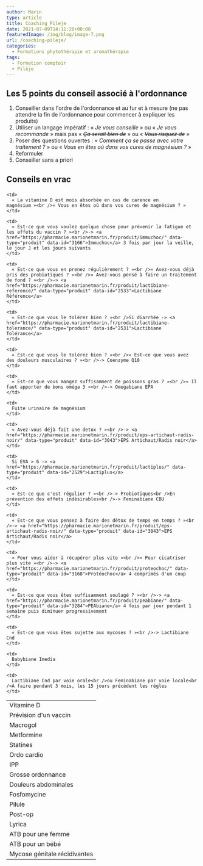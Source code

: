 ```yaml
---
author: Marin
type: article
title: Coaching Pileje
date: 2021-07-09T14:11:20+00:00
featuredImage: /img/blog/image-7.png
url: /coaching-pileje/
categories:
  - Formations phytothérapie et aromathérapie
tags:
  - Formation comptoir
  - Pilèje
---
```

## Les 5 points du conseil associé à l'ordonnance

1. Conseiller dans l'ordre de l'ordonnance et au fur et à mesure (ne pas attendre la fin de l'ordonnance pour commencer à expliquer les produits)
2. Utiliser un langage impératif : « *Je vous conseille* » ou « *Je vous recommande* » mais pas « <s>*Ça serait bien de*</s> » ou « <s>*Vous risquez de*</s> »
3. Poser des questions ouvertes : « *Comment ça se passe avec votre traitement ?* » ou « *Vous en êtes où dans vos cures de magnésium ?* »
4. Reformuler
5. Conseiller sans a priori

## Conseils en vrac<figure class="wp-block-table">

<table>
  <tr>
    <td>
      Vitamine D
    </td>
    
    <td>
      « La vitamine D est mois absorbée en cas de carence en magnésium »<br />« Vous en êtes où dans vos cures de magnésium ? »
    </td>
  </tr>
  
  <tr>
    <td>
      Prévision d'un vaccin
    </td>
    
    <td>
      « Est-ce que vous voulez quelque chose pour prévenir la fatigue et les effets du vaccin ? »<br />-> <a href="https://pharmacie.marionetmarin.fr/produit/immuchoc/" data-type="produit" data-id="3166">Immuchoc</a> 3 fois par jour la veille, le jour J et les jours suivants
    </td>
  </tr>
  
  <tr>
    <td>
      Macrogol
    </td>
    
    <td>
      « Est-ce que vous en prenez régulièrement ? »<br />« Avez-vous déjà pris des probiotiques ? »<br />« Avez-vous pensé à faire un traitement de fond ? »<br />-> <a href="https://pharmacie.marionetmarin.fr/produit/lactibiane-reference/" data-type="produit" data-id="2533">Lactibiane Référence</a>
    </td>
  </tr>
  
  <tr>
    <td>
      Metformine
    </td>
    
    <td>
      « Est-ce que vous le tolérez bien ? »<br />Si diarrhée -> <a href="https://pharmacie.marionetmarin.fr/produit/lactibiane-tolerance/" data-type="produit" data-id="2531">Lactibiane Tolérance</a>
    </td>
  </tr>
  
  <tr>
    <td>
      Statines
    </td>
    
    <td>
      « Est-ce que vous le tolérez bien ? »<br />« Est-ce que vous avez des douleurs musculaires ? »<br />-> Coenzyme Q10
    </td>
  </tr>
  
  <tr>
    <td>
      Ordo cardio
    </td>
    
    <td>
      « Est-ce que vous mangez suffisamment de poissons gras ? »<br />« Il faut apporter de bons oméga 3 »<br />-> Omegabiane EPA
    </td>
  </tr>
  
  <tr>
    <td>
      IPP
    </td>
    
    <td>
      Fuite urinaire de magnésium
    </td>
  </tr>
  
  <tr>
    <td>
      Grosse ordonnance
    </td>
    
    <td>
      « Avez-vous déjà fait une detox ? »<br />-> <a href="https://pharmacie.marionetmarin.fr/produit/eps-artichaut-radis-noir/" data-type="produit" data-id="3043">EPS Artichaut/Radis noir</a>
    </td>
  </tr>
  
  <tr>
    <td>
      Douleurs abdominales
    </td>
    
    <td>
      Si EVA > 6 -> <a href="https://pharmacie.marionetmarin.fr/produit/lactiplus/" data-type="produit" data-id="2529">Lactiplus</a>
    </td>
  </tr>
  
  <tr>
    <td>
      Fosfomycine
    </td>
    
    <td>
      « Est-ce que c'est régulier ? »<br />-> Probiotiques<br />En prévention des effets indésirables<br />-> Feminabiane CBU
    </td>
  </tr>
  
  <tr>
    <td>
      Pilule
    </td>
    
    <td>
      « Est-ce que vous pensez à faire des détox de temps en temps ? »<br />-> <a href="https://pharmacie.marionetmarin.fr/produit/eps-artichaut-radis-noir/" data-type="produit" data-id="3043">EPS Artichaut/Radis noir</a>
    </td>
  </tr>
  
  <tr>
    <td>
      Post-op
    </td>
    
    <td>
      « Pour vous aider à récupérer plus vite »<br />« Pour cicatriser plus vite »<br />-> <a href="https://pharmacie.marionetmarin.fr/produit/proteochoc/" data-type="produit" data-id="3168">Protéochoc</a> 4 comprimés d'un coup
    </td>
  </tr>
  
  <tr>
    <td>
      Lyrica
    </td>
    
    <td>
      « Est-ce que vous êtes suffisamment soulagé ? »<br />-> <a href="https://pharmacie.marionetmarin.fr/produit/peabiane/" data-type="produit" data-id="3284">PEAbiane</a> 4 fois par jour pendant 1 semaine puis diminuer progressivement
    </td>
  </tr>
  
  <tr>
    <td>
      ATB pour une femme
    </td>
    
    <td>
      « Est-ce que vous êtes sujette aux mycoses ? »<br />-> Lactibiane Cnd
    </td>
  </tr>
  
  <tr>
    <td>
      ATB pour un bébé
    </td>
    
    <td>
      Babybiane Imedia
    </td>
  </tr>
  
  <tr>
    <td>
      Mycose génitale récidivantes
    </td>
    
    <td>
      Lactibiane Cnd par voie orale<br />ou Feminabiane par voie locale<br />À faire pendant 3 mois, les 15 jours précédent les règles
    </td>
  </tr>
</table></figure>